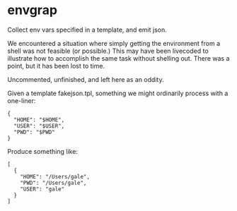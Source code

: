 # envgrap

Collect env vars specified in a template, and emit json.

We encountered a situation where simply getting the 
environment from a shell was not feasible (or possible.) 
This may have been livecoded to illustrate how to 
accomplish the same task without shelling out. 
There was a point, but it has been lost to time. 

Uncommented, unfinished, and left here as an oddity.

Given a template fakejson.tpl, something we might 
ordinarily process with a one-liner: 

```
{
  "HOME": "$HOME",
  "USER": "$USER",
  "PWD": "$PWD"
}
```

Produce something like: 

```
[
  {
    "HOME": "/Users/gale", 
    "PWD": "/Users/gale", 
    "USER": "gale"
  }
]
```
